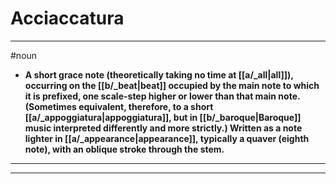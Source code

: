 # Acciaccatura
---
#noun
- **A short grace note (theoretically taking no time at [[a/_all|all]]), occurring on the [[b/_beat|beat]] occupied by the main note to which it is prefixed, one scale-step higher or lower than that main note. (Sometimes equivalent, therefore, to a short [[a/_appoggiatura|appoggiatura]], but in [[b/_baroque|Baroque]] music interpreted differently and more strictly.) Written as a note lighter in [[a/_appearance|appearance]], typically a quaver (eighth note), with an oblique stroke through the stem.**
---
---
